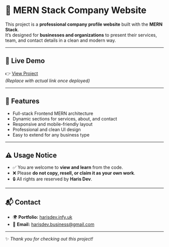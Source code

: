# 🏢 MERN Stack Company Website  

This project is a **professional company profile website** built with the **MERN Stack**.  
It’s designed for **businesses and organizations** to present their services, team, and contact details in a clean and modern way.  

---

## 🔗 Live Demo  
👉 [View Project](https://devtechcompany.vercel.app/)  
*(Replace with actual link once deployed)*  

---

## 🎯 Features  
- Full-stack Frontend MERN architecture  
- Dynamic sections for services, about, and contact  
- Responsive and mobile-friendly layout  
- Professional and clean UI design  
- Easy to extend for any business type  

---

## ⚠️ Usage Notice  
- ✅ You are welcome to **view and learn** from the code.  
- ❌ Please **do not copy, resell, or claim it as your own work**.  
- 🔒 All rights are reserved by **Haris Dev**.  

---

## 📬 Contact  
- 🌍 **Portfolio:** [harisdev.infy.uk](https://harisdev.infy.uk)  
- 📧 **Email:** harisdev.business@gmail.com  

---
✨ *Thank you for checking out this project!*  
